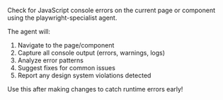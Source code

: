 Check for JavaScript console errors on the current page or component using the playwright-specialist agent.

The agent will:
1. Navigate to the page/component
2. Capture all console output (errors, warnings, logs)
3. Analyze error patterns
4. Suggest fixes for common issues
5. Report any design system violations detected

Use this after making changes to catch runtime errors early!